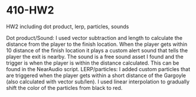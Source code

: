 # 410-HW2
HW2 including dot product, lerp, particles, sounds

Dot product/Sound: I used vector subtraction and length to calculate the distance from the player to the finish location. When the player gets within 10 distance of the finish location it plays a custom alert sound that tells the player the exit is nearby. 
The sound is a free sound asset I found and the trigger is when the player is within the distance calculated. This can be found in the NearAudio script. 
LERP/particles: I added custom particles that are triggered when the player gets within a short distance of the Gargoyle (also calculated with vector sub/len). I used linear interpolation to gradually shift the color of the particles from black to red. 
